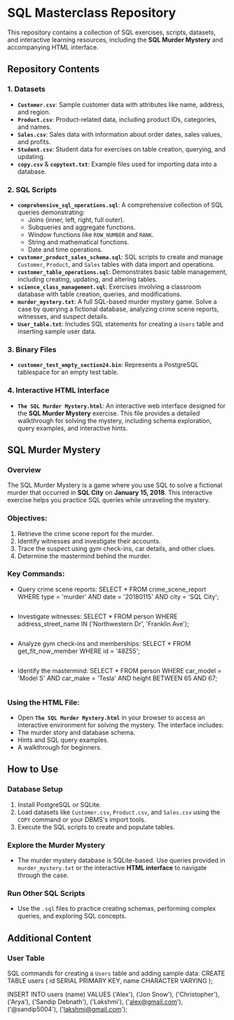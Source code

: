 # SQL Masterclass Repository
This repository contains a collection of SQL exercises, scripts, datasets, and interactive learning resources, including the **SQL Murder Mystery** and accompanying HTML interface.

## **Repository Contents**

### **1. Datasets**
- **`Customer.csv`**: Sample customer data with attributes like name, address, and region.
- **`Product.csv`**: Product-related data, including product IDs, categories, and names.
- **`Sales.csv`**: Sales data with information about order dates, sales values, and profits.
- **`Student.csv`**: Student data for exercises on table creation, querying, and updating.
- **`copy.csv`** & **`copytext.txt`**: Example files used for importing data into a database.

### **2. SQL Scripts**
- **`comprehensive_sql_operations.sql`**: A comprehensive collection of SQL queries demonstrating:
  - Joins (inner, left, right, full outer).
  - Subqueries and aggregate functions.
  - Window functions like `ROW_NUMBER` and `RANK`.
  - String and mathematical functions.
  - Date and time operations.
- **`customer_product_sales_schema.sql`**: SQL scripts to create and manage `Customer`, `Product`, and `Sales` tables with data import and operations.
- **`customer_table_operations.sql`**: Demonstrates basic table management, including creating, updating, and altering tables.
- **`science_class_management.sql`**: Exercises involving a classroom database with table creation, queries, and modifications.
- **`murder_mystery.txt`**: A full SQL-based murder mystery game. Solve a case by querying a fictional database, analyzing crime scene reports, witnesses, and suspect details.
- **`User_table.txt`**: Includes SQL statements for creating a `Users` table and inserting sample user data.

### **3. Binary Files**
- **`customer_test_empty_section24.bin`**: Represents a PostgreSQL tablespace for an empty test table.

### **4. Interactive HTML Interface**
- **`The SQL Murder Mystery.html`**: An interactive web interface designed for the **SQL Murder Mystery** exercise. This file provides a detailed walkthrough for solving the mystery, including schema exploration, query examples, and interactive hints.

## **SQL Murder Mystery**

### Overview
The SQL Murder Mystery is a game where you use SQL to solve a fictional murder that occurred in **SQL City** on **January 15, 2018**. This interactive exercise helps you practice SQL queries while unraveling the mystery.

### Objectives:
1. Retrieve the crime scene report for the murder.
2. Identify witnesses and investigate their accounts.
3. Trace the suspect using gym check-ins, car details, and other clues.
4. Determine the mastermind behind the murder.

### Key Commands:
- Query crime scene reports:
  SELECT * FROM crime_scene_report
  WHERE type = 'murder' AND date = '20180115' AND city = 'SQL City';
  ```
- Investigate witnesses:
  SELECT * FROM person
  WHERE address_street_name IN ('Northwestern Dr', 'Franklin Ave');
  ```
- Analyze gym check-ins and memberships:
  SELECT * FROM get_fit_now_member
  WHERE id = '48Z55';
  ```
- Identify the mastermind:
  SELECT * FROM person
  WHERE car_model = 'Model S' AND car_make = 'Tesla' AND height BETWEEN 65 AND 67;
  ```

### Using the HTML File:
  - Open **`The SQL Murder Mystery.html`** in your browser to access an interactive environment for solving the mystery. The interface includes:
  - The murder story and database schema.
  - Hints and SQL query examples.
  - A walkthrough for beginners.

## **How to Use**

### **Database Setup**
1. Install PostgreSQL or SQLite.
2. Load datasets like `Customer.csv`, `Product.csv`, and `Sales.csv` using the `COPY` command or your DBMS's import tools.
3. Execute the SQL scripts to create and populate tables.

### **Explore the Murder Mystery**
- The murder mystery database is SQLite-based. Use queries provided in `murder_mystery.txt` or the interactive **HTML interface** to navigate through the case.

### **Run Other SQL Scripts**
- Use the `.sql` files to practice creating schemas, performing complex queries, and exploring SQL concepts.

## **Additional Content**

### User Table
SQL commands for creating a `Users` table and adding sample data:
CREATE TABLE users (
  id SERIAL PRIMARY KEY,
  name CHARACTER VARYING
);

INSERT INTO users (name)
VALUES
  ('Alex'),
  ('Jon Snow'),
  ('Christopher'),
  ('Arya'),
  ('Sandip Debnath'),
  ('Lakshmi'),
  ('alex@gmail.com'),
  ('@sandip5004'),
  ('lakshmi@gmail.com');
```

